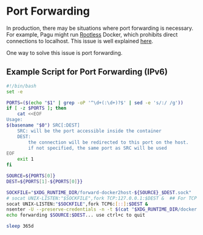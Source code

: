 # Port Forwarding

In production, there may be situations where port forwarding is necessary.
For example, Pagu might run [Rootless](https://docs.docker.com/engine/security/rootless/) Docker,
which prohibits direct connections to localhost.
This issue is well explained [here](https://stackoverflow.com/a/74979409).

One way to solve this issue is port forwarding.

## Example Script for Port Forwarding (IPv6)

```bash
#!/bin/bash
set -e

PORTS=($(echo "$1" | grep -oP '^\d+(:\d+)?$' | sed -e 's/:/ /g'))
if [ -z $PORTS ]; then
    cat <<EOF
Usage:
$(basename "$0") SRC[:DEST]
    SRC: will be the port accessible inside the container
    DEST:
        the connection will be redirected to this port on the host.
        if not specified, the same port as SRC will be used
EOF
    exit 1
fi

SOURCE=${PORTS[0]}
DEST=${PORTS[1]-${PORTS[0]}}

SOCKFILE="$XDG_RUNTIME_DIR/forward-docker2host-${SOURCE}_$DEST.sock"
# socat UNIX-LISTEN:"$SOCKFILE",fork TCP:127.0.0.1:$DEST &  ## For TCP
socat UNIX-LISTEN:"$SOCKFILE",fork TCP6:[::]:$DEST &
nsenter -U --preserve-credentials -n -t $(cat "$XDG_RUNTIME_DIR/docker.pid") -- socat TCP4-LISTEN:$SOURCE,reuseaddr,fork "$SOCKFILE" &
echo forwarding $SOURCE:$DEST... use ctrl+c to quit

sleep 365d
```
